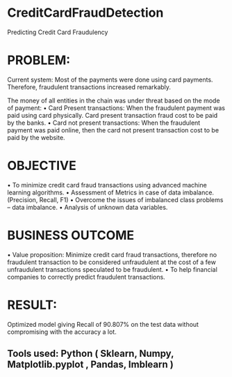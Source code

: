 # CreditCardFraudDetection
Predicting Credit Card Fraudulency


# PROBLEM:
Current system: Most of the payments were done using card payments. 
Therefore, fraudulent transactions increased remarkably. 

The money of all entities in the chain was under threat based on the mode of payment:
•	Card Present transactions: When the fraudulent payment was paid using card physically. Card present transaction fraud cost to be paid by the banks.
•	Card not present transactions: When the fraudulent payment was paid online, then the card not present transaction cost to be paid by the website.

# OBJECTIVE

•	To minimize credit card fraud transactions using advanced machine learning algorithms.
•	Assessment of Metrics in case of data imbalance. (Precision, Recall, F1)
•	Overcome the issues of imbalanced class problems – data imbalance.
•	Analysis of unknown data variables.

# BUSINESS OUTCOME

•	Value proposition: Minimize credit card fraud transactions, therefore no fraudulent transaction to be considered unfraudulent at the cost of a few unfraudulent transactions speculated to be fraudulent.
•	To help financial companies to correctly predict fraudulent transactions.

# RESULT:
Optimized model giving Recall of 90.807% on the test data without compromising with the accuracy a lot.

## Tools used: Python ( Sklearn, Numpy, Matplotlib.pyplot , Pandas, Imblearn )
